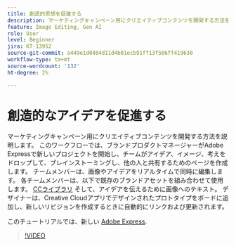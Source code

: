 ```yaml
---
title: 創造的思想を促進する
description: マーケティングキャンペーン用にクリエイティブコンテンツを開発する方法を説明します。
feature: Image Editing, Gen AI
role: User
level: Beginner
jira: KT-13952
source-git-commit: a449e1d0484d11d4b01ecb91ff13f506ff419630
workflow-type: tm+mt
source-wordcount: '132'
ht-degree: 2%

---
```


# 創造的なアイデアを促進する

マーケティングキャンペーン用にクリエイティブコンテンツを開発する方法を説明します。 このワークフローでは、ブランドプロダクトマネージャーがAdobe Expressで新しいプロジェクトを開始し、チームがアイデア、イメージ、考えをドロップして、ブレインストーミングし、他の人と共有するためのページを作成します。 チームメンバーは、画像やアイデアをリアルタイムで同時に編集します。 各チームメンバーは、以下で既存のブランドアセットを組み合わせて使用します。 [CCライブラリ](cc-libraries.md) そして、アイデアを伝えるために画像へのテキスト。 デザイナーは、Creative Cloudアプリでデザインされたプロトタイプをボードに追加し、新しいリビジョンを作成するときに自動的にリンクおよび更新されます。

このチュートリアルでは、新しい [Adobe Express](https://www.adobe.com/express/).

>[!VIDEO](https://video.tv.adobe.com/v/3424296?quality=12&learn=on&hidetitle=true)
